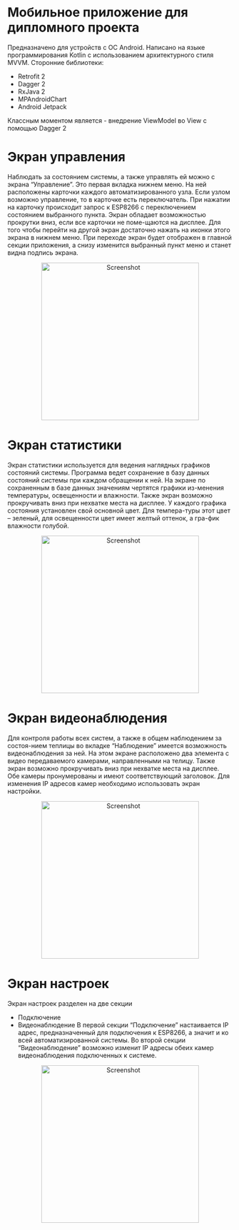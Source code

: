 # Мобильное приложение для дипломного проекта

Предназначено для устройств с ОС Android. 
Написано на языке программирования Kotlin с использованием архитектурного стиля MVVM.
Сторонние библиотеки:
- Retrofit 2
- Dagger 2
- RxJava 2
- MPAndroidChart
- Android Jetpack

Классным моментом является - внедрение ViewModel во View с помощью Dagger 2


# Экран управления
  Наблюдать за состоянием системы, а также управлять ей можно с экрана “Управление”. Это первая вкладка нижнем меню. На ней расположены карточки каждого автоматизированного узла.
Если узлом возможно управление, то в карточке есть переключатель. При нажатии на карточку происходит запрос к ESP8266 с переключением состоянием выбранного пункта.
Экран обладает возможностью прокрутки вниз, если все карточки не поме-щаются на дисплее.
Для того чтобы перейти на другой экран достаточно нажать на иконки этого экрана в нижнем меню. При переходе экран будет отображен в главной секции приложения, а снизу изменится выбранный пункт меню и станет видна подпись экрана.
<p align="center">
<img width="353" alt="Screenshot" src="https://user-images.githubusercontent.com/11257626/60682417-bf25cd80-9eac-11e9-9558-08beb40b3ba4.jpg">
</p>

# Экран статистики 
<p>
  Экран статистики используется для ведения наглядных графиков состояний системы. Программа ведет сохранение в базу данных состояний системы при каждом обращении к ней.
На экране по сохраненным в базе данных значениям чертятся графики из-менения температуры, освещенности и влажности.
Также экран возможно прокручивать вниз при нехватке места на дисплее.
У каждого графика состояния установлен свой основной цвет. Для темпера-туры этот цвет – зеленый, для освещенности цвет имеет желтый оттенок, а гра-фик влажности голубой.
</p>
<p align="center">
<img width="353" alt="Screenshot" src="https://user-images.githubusercontent.com/11257626/60682418-bfbe6400-9eac-11e9-8279-205684646d70.png">
</p>

# Экран видеонаблюдения
Для контроля работы всех систем, а также в общем наблюдением за состоя-нием теплицы во вкладке “Наблюдение” имеется возможность видеонаблюдения за ней.
На этом экране расположено два элемента с видео передаваемого камерами, направленными на телицу. 
Также экран возможно прокручивать вниз при нехватке места на дисплее.
Обе камеры пронумерованы и имеют соответствующий заголовок.
Для изменения IP адресов камер необходимо использовать экран настройки.
<p align="center">
<img width="353" alt="Screenshot" src="https://user-images.githubusercontent.com/11257626/60682419-bfbe6400-9eac-11e9-8b6b-ea5d748ff87b.png">
</p>

# Экран настроек
Экран настроек разделен на две секции
- Подключение
- Видеонаблюдение
В первой секции “Подключение” настаивается IP адрес, предназначенный для подключения к ESP8266, а значит и ко всей автоматизированной системы.
Во второй секции “Видеонаблюдение” возможно изменит IP адресы обеих камер видеонаблюдения подключенных к системе.
<p align="center">
<img width="353" alt="Screenshot" src="https://user-images.githubusercontent.com/11257626/60682420-bfbe6400-9eac-11e9-9929-fdcea49da0c5.png">
</p>
